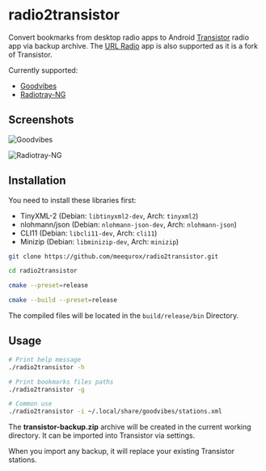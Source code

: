 # radio2transistor

Convert bookmarks from desktop radio apps to Android [Transistor](https://codeberg.org/y20k/transistor) radio app via backup archive. The [URL Radio](https://github.com/jamal2362/URL-Radio) app is also supported as it is a fork of Transistor.

Currently supported:
- [Goodvibes](https://gitlab.com/GOODVIBES/GOODVIBES)
- [Radiotray-NG](https://github.com/ebruck/radiotray-ng)

## Screenshots

![Goodvibes](https://i.ibb.co/kx5wXJK/preview.png)

![Radiotray-NG](https://i.ibb.co/2gRXCKW/preview.png)


## Installation

You need to install these libraries first:
- TinyXML-2 (Debian: `libtinyxml2-dev`, Arch: `tinyxml2`)
- nlohmann/json (Debian: `nlohmann-json-dev`, Arch: `nlohmann-json`)
- CLI11 (Debian: `libcli11-dev`, Arch: `cli11`)
- Minizip (Debian: `libminizip-dev`, Arch: `minizip`)

```bash
git clone https://github.com/meequrox/radio2transistor.git

cd radio2transistor

cmake --preset=release

cmake --build --preset=release
```

The compiled files will be located in the `build/release/bin` Directory.

## Usage

```bash
# Print help message
./radio2transistor -h

# Print bookmarks files paths
./radio2transistor -g

# Common use
./radio2transistor -i ~/.local/share/goodvibes/stations.xml
```

The __transistor-backup.zip__ archive will be created in the current working directory. It can be imported into Transistor via settings.

When you import any backup, it will replace your existing Transistor stations.
